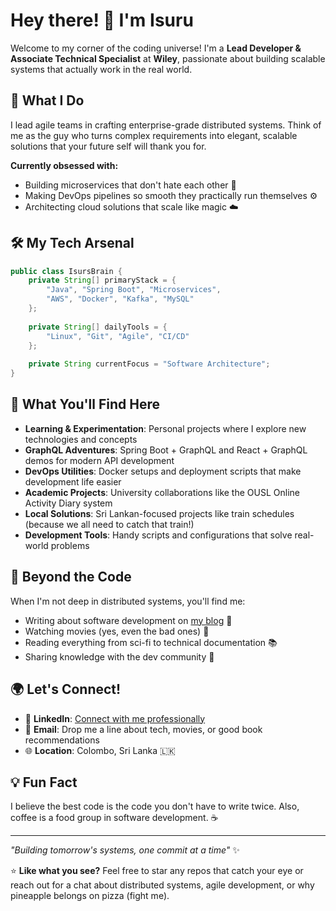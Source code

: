 # Hey there! 👋 I'm Isuru

Welcome to my corner of the coding universe! I'm a **Lead Developer & Associate Technical Specialist** at **Wiley**, passionate about building scalable systems that actually work in the real world.

## 🚀 What I Do

I lead agile teams in crafting enterprise-grade distributed systems. Think of me as the guy who turns complex requirements into elegant, scalable solutions that your future self will thank you for.

**Currently obsessed with:**
- Building microservices that don't hate each other 🤝
- Making DevOps pipelines so smooth they practically run themselves ⚙️
- Architecting cloud solutions that scale like magic ☁️

## 🛠️ My Tech Arsenal

```java
public class IsursBrain {
    private String[] primaryStack = {
        "Java", "Spring Boot", "Microservices",
        "AWS", "Docker", "Kafka", "MySQL"
    };
    
    private String[] dailyTools = {
        "Linux", "Git", "Agile", "CI/CD"
    };
    
    private String currentFocus = "Software Architecture";
}
```

## 🌟 What You'll Find Here

- **Learning & Experimentation**: Personal projects where I explore new technologies and concepts
- **GraphQL Adventures**: Spring Boot + GraphQL and React + GraphQL demos for modern API development
- **DevOps Utilities**: Docker setups and deployment scripts that make development life easier
- **Academic Projects**: University collaborations like the OUSL Online Activity Diary system
- **Local Solutions**: Sri Lankan-focused projects like train schedules (because we all need to catch that train!)
- **Development Tools**: Handy scripts and configurations that solve real-world problems

## 📝 Beyond the Code

When I'm not deep in distributed systems, you'll find me:
- Writing about software development on [my blog](#) 📖
- Watching movies (yes, even the bad ones) 🍿
- Reading everything from sci-fi to technical documentation 📚
- Sharing knowledge with the dev community 🤝

## 🌍 Let's Connect!

- 💼 **LinkedIn**: [Connect with me professionally](https://linkedin.com/in/isurubuddhika)
- 📧 **Email**: Drop me a line about tech, movies, or good book recommendations
- 🌐 **Location**: Colombo, Sri Lanka 🇱🇰

## 💡 Fun Fact

I believe the best code is the code you don't have to write twice. Also, coffee is a food group in software development. ☕

---

*"Building tomorrow's systems, one commit at a time"* ✨

⭐ **Like what you see?** Feel free to star any repos that catch your eye or reach out for a chat about distributed systems, agile development, or why pineapple belongs on pizza (fight me).
